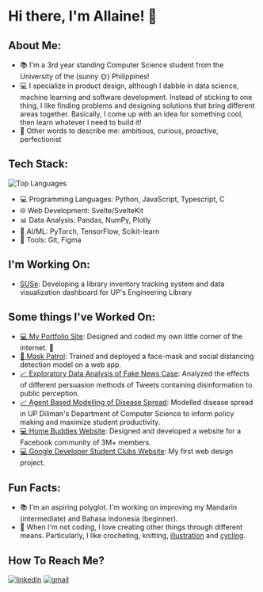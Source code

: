 ﻿# Hi there, I'm Allaine! 👋

## About Me:
- 📚 I'm a 3rd year standing Computer Science student from the University of the (sunny 🌞) Philippines!
- 💻 I specialize in product design, although I dabble in data science, machine learning and software development. Instead of sticking to one thing, I like finding problems and designing solutions that bring different areas together. Basically, I come up with an idea for something cool, then learn whatever I need to build it!
- 🌱 Other words to describe me: ambitious, curious, proactive, perfectionist

## Tech Stack:
![Top Languages](https://github-readme-stats.vercel.app/api/top-langs/?username=allainerain&theme=github_dark&layout=compact)

- 💻 Programming Languages: Python, JavaScript, Typescript,  C
- 🌐 Web Development: Svelte/SvelteKit
- 📊 Data Analysis: Pandas, NumPy, Plotly
- 🤖 AI/ML: PyTorch, TensorFlow, Scikit-learn
- 🚀 Tools: Git, Figma

## I'm Working On:
- [SUSe](https://github.com/bbcarrots/SUSe): Developing a library inventory tracking system and data visualization dashboard for UP's Engineering Library 


## Some things I've Worked On:
- [💻 My Portfolio Site](https://allaine.vercel.app/): Designed and coded my own little corner of the internet. 🌱
- [🤖 Mask Patrol](https://github.com/allainerain/CS180-MaskPatrol): Trained and deployed a face-mask and social distancing detection model on a  web app.
- [📈 Exploratory Data Analysis of Fake News Case](https://overdrivengain.github.io/cs132-portfolio/): Analyzed the effects of different persuasion methods of Tweets containing disinformation to public perception.
- [📈 Agent Based Modelling of Disease Spread](https://colab.research.google.com/drive/16SWczdJnxQIFhFeX_kbTlX4wt_WyqG-H?usp=sharing): Modelled disease spread in UP Diliman's Department of Computer Science to inform policy making and maximize student productivity.
- [💻 Home Buddies Website](https://www.homebuddies.community/): Designed and developed a website for a Facebook community of 3M+ members.
- [💻 Google Developer Student Clubs Website](https://gdsc-diliman.netlify.app/): My first web design project.


## Fun Facts:
- 📚 I'm an aspiring polyglot. I'm working on improving my Mandarin (intermediate) and Bahasa Indonesia (beginner).
- 🎨 When I'm not coding, I love creating other things through different means. Particularly, I like crocheting, knitting, [illustration](https://www.instagram.com/allaine.psd/) and [cycling](https://allaine.vercel.app/blog/cycling-journey).

## How To Reach Me?
[![linkedin](https://img.shields.io/badge/LinkedIn-0A66C2?style=for-the-badge&logo=LinkedIn&logoColor=white)](https://www.linkedin.com/in/allaine-tan/)
[![gmail](https://img.shields.io/badge/Gmail-EA4335?style=for-the-badge&logo=Gmail&logoColor=white)](mailto:autan1@up.edu.ph)
